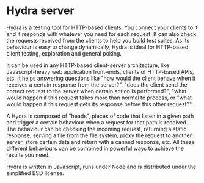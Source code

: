Hydra server
============

Hydra is a testing tool for HTTP-based clients. You connect your
clients to it and it responds with whatever you need for each request.
It can also check the requests received from the clients to help you
build test suites. As its behaviour is easy to change dynamically,
Hydra is ideal for HTTP-based client testing, exploration and general
poking.

It can be used in any HTTP-based client-server architecture, like
Javascript-heavy web application front-ends, clients of HTTP-based
APIs, etc. It helps answering questions like "how would the client
behave when it receives a certain response from the server?", "does
the client send the correct request to the server when certain action
is performed?", "what would happen if this request takes more than
normal to process, or "what would happen if this request gets its
response before this other request?".

A Hydra is composed of "heads", pieces of code that listen in a given
path and trigger a certain behaviour when a request for that path is
received. The behaviour can be checking the incoming request,
returning a static response, serving a file from the file system,
proxy the request to another server, store certain data and return
with a canned response, etc. All these different behaviours can be
combined in powerful ways to achieve the results you need.

Hydra is written in Javascript, runs under Node and is distributed
under the simplified BSD license.
